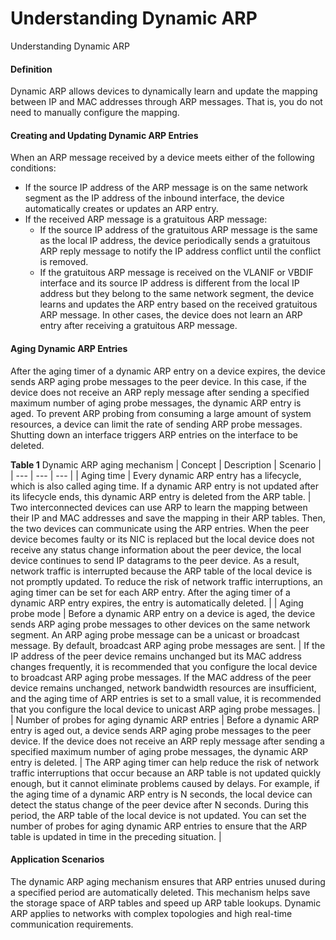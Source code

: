 Understanding Dynamic ARP
=========================

Understanding Dynamic ARP

#### Definition

Dynamic ARP allows devices to dynamically learn and update the mapping between IP and MAC addresses through ARP messages. That is, you do not need to manually configure the mapping.


#### Creating and Updating Dynamic ARP Entries

When an ARP message received by a device meets either of the following conditions:

* If the source IP address of the ARP message is on the same network segment as the IP address of the inbound interface, the device automatically creates or updates an ARP entry.
* If the received ARP message is a gratuitous ARP message:
  + If the source IP address of the gratuitous ARP message is the same as the local IP address, the device periodically sends a gratuitous ARP reply message to notify the IP address conflict until the conflict is removed.
  + If the gratuitous ARP message is received on the VLANIF or VBDIF interface and its source IP address is different from the local IP address but they belong to the same network segment, the device learns and updates the ARP entry based on the received gratuitous ARP message. In other cases, the device does not learn an ARP entry after receiving a gratuitous ARP message.

#### Aging Dynamic ARP Entries

After the aging timer of a dynamic ARP entry on a device expires, the device sends ARP aging probe messages to the peer device. In this case, if the device does not receive an ARP reply message after sending a specified maximum number of aging probe messages, the dynamic ARP entry is aged. To prevent ARP probing from consuming a large amount of system resources, a device can limit the rate of sending ARP probe messages. Shutting down an interface triggers ARP entries on the interface to be deleted.

**Table 1** Dynamic ARP aging mechanism
| Concept | Description | Scenario |
| --- | --- | --- |
| Aging time | Every dynamic ARP entry has a lifecycle, which is also called aging time. If a dynamic ARP entry is not updated after its lifecycle ends, this dynamic ARP entry is deleted from the ARP table. | Two interconnected devices can use ARP to learn the mapping between their IP and MAC addresses and save the mapping in their ARP tables. Then, the two devices can communicate using the ARP entries. When the peer device becomes faulty or its NIC is replaced but the local device does not receive any status change information about the peer device, the local device continues to send IP datagrams to the peer device. As a result, network traffic is interrupted because the ARP table of the local device is not promptly updated. To reduce the risk of network traffic interruptions, an aging timer can be set for each ARP entry. After the aging timer of a dynamic ARP entry expires, the entry is automatically deleted. |
| Aging probe mode | Before a dynamic ARP entry on a device is aged, the device sends ARP aging probe messages to other devices on the same network segment. An ARP aging probe message can be a unicast or broadcast message. By default, broadcast ARP aging probe messages are sent. | If the IP address of the peer device remains unchanged but its MAC address changes frequently, it is recommended that you configure the local device to broadcast ARP aging probe messages. If the MAC address of the peer device remains unchanged, network bandwidth resources are insufficient, and the aging time of ARP entries is set to a small value, it is recommended that you configure the local device to unicast ARP aging probe messages. |
| Number of probes for aging dynamic ARP entries | Before a dynamic ARP entry is aged out, a device sends ARP aging probe messages to the peer device. If the device does not receive an ARP reply message after sending a specified maximum number of aging probe messages, the dynamic ARP entry is deleted. | The ARP aging timer can help reduce the risk of network traffic interruptions that occur because an ARP table is not updated quickly enough, but it cannot eliminate problems caused by delays. For example, if the aging time of a dynamic ARP entry is N seconds, the local device can detect the status change of the peer device after N seconds. During this period, the ARP table of the local device is not updated. You can set the number of probes for aging dynamic ARP entries to ensure that the ARP table is updated in time in the preceding situation. |



#### Application Scenarios

The dynamic ARP aging mechanism ensures that ARP entries unused during a specified period are automatically deleted. This mechanism helps save the storage space of ARP tables and speed up ARP table lookups. Dynamic ARP applies to networks with complex topologies and high real-time communication requirements.
